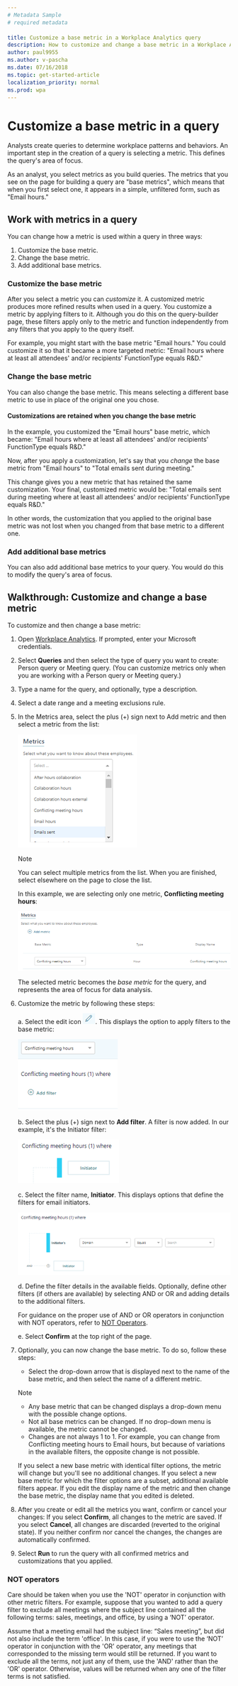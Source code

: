 ```yaml
---
# Metadata Sample
# required metadata

title: Customize a base metric in a Workplace Analytics query
description: How to customize and change a base metric in a Workplace Analytics query. 
author: paul9955
ms.author: v-pascha
ms.date: 07/16/2018
ms.topic: get-started-article
localization_priority: normal 
ms.prod: wpa
---
```


# Customize a base metric in a query

Analysts create queries to determine workplace patterns and behaviors. An important step in the creation of a query is selecting a metric. This defines the query's area of focus.

As an analyst, you select metrics as you build queries. The metrics that you see on the page for building a query are "base metrics", which means that when you first select one, it appears in a simple, unfiltered form, such as "Email hours." 

## Work with metrics in a query

You can change how a metric is used within a query in three ways:
1. Customize the base metric.
2. Change the base metric.
3. Add additional base metrics. 

### Customize the base metric 

After you select a metric you can _customize_ it. A customized metric produces more refined results when used in a query. You customize a metric by applying filters to it. Although you do this on the query-builder page, these filters apply only to the metric and function independently from any filters that you apply to the query itself. 

For example, you might start with the base metric "Email hours." You could customize it so that it became a more targeted metric: "Email hours where at least all attendees' and/or recipients' FunctionType equals R&D."  

### Change the base metric

You can also change the base metric. This means selecting a different base metric to use in place of the original one you chose.

#### Customizations are retained when you change the base metric

In the example, you customized the "Email hours" base metric, which became: "Email hours where at least all attendees' and/or recipients' FunctionType equals R&D." 

Now, after you apply a customization, let's say that you _change_ the base metric from "Email hours" to "Total emails sent during meeting." 

This change gives you a new metric that has retained the same customization. Your final, customized metric would be: "Total emails sent during meeting where at least all attendees' and/or recipients' FunctionType equals R&D."

In other words, the customization that you applied to the original base metric was not lost when you changed from that base metric to a different one. 

### Add additional base metrics

You can also add additional base metrics to your query. You would do this to modify the query's area of focus.

## Walkthrough: Customize and change a base metric

To customize and then change a base metric: 

1. Open [Workplace Analytics](https://workplaceanalytics.office.com). If prompted, enter your Microsoft credentials.

2. Select **Queries** and then select the type of query you want to create: Person query or Meeting query. (You can customize metrics only when you are working with a Person query or Meeting query.)

3. Type a name for the query, and optionally, type a description.

4. Select a date range and a meeting exclusions rule. 

5. In the Metrics area, select the plus (+) sign next to Add metric and then select a metric from the list:
 
   ![select a metric](../Images/WpA/Tutorials/custom-metric-01.png)

   > [!Note] 
   > You can select multiple metrics from the list. When you are finished, select elsewhere on the page to close the list. 

   In this example, we are selecting only one metric, **Conflicting meeting hours**:

   ![selected metric](../Images/WpA/Tutorials/custom-metric-02.png)

   The selected metric becomes the _base metric_ for the query, and represents the area of focus for data analysis. 

6. Customize the metric by following these steps:

   a. Select the edit icon ![edit icon](../Images/WpA/Tutorials/edit-icon.png). This displays the option to apply filters to the base metric: 

   ![selected metric](../Images/WpA/Tutorials/custom-metric-03.png)

   b. Select the plus (+) sign next to **Add filter**. A filter is now added. In our example, it's the Initiator filter:
   
   ![selected metric](../Images/WpA/Tutorials/custom-metric-04.png)

   c. Select the filter name, **Initiator**. This displays options that define the filters for email initiators.

   ![selected metric](../Images/WpA/Tutorials/custom-metric-05.png)

   d. Define the filter details in the available fields. Optionally, define other filters (if others are available) by selecting AND or OR and adding details to the additional filters. 
   
    For guidance on the proper use of AND or OR operators in conjunction with NOT operators, refer to [NOT Operators](#not-operators).

   e. Select **Confirm** at the top right of the page.

7. Optionally, you can now change the base metric.    To do so, follow these steps:

    * Select the drop-down arrow that is displayed next to the name of the base metric, and then select the name of a different metric.
   
   >[!Note] 
     * Any base metric that can be changed displays a drop-down menu with the possible change options.
     * Not all base metrics can be changed. If no drop-down menu is available, the metric cannot be changed. 
     * Changes are not always 1 to 1. For example, you can change from Conflicting meeting hours to Email hours, but because of variations in the available filters, the opposite change is not possible.

   If you select a new base metric with identical filter options, the metric will change but you'll see no additional changes. If you select a new base metric for which the filter options are a subset, additional available filters appear. If you edit the display name of the metric and then change the base metric, the display name that you edited is deleted.

8. After you create or edit all the metrics you want, confirm or cancel your changes: If you select **Confirm**, all changes to the metric are saved. If you select **Cancel**, all changes are discarded (reverted to the original state). If you neither confirm nor cancel the changes, the changes are automatically confirmed.
 
9. Select **Run** to run the query with all confirmed metrics and customizations that you applied.


### NOT operators

Care should be taken when you use the 'NOT' operator in conjunction with other metric filters. For example, suppose that you wanted to add a query filter to exclude all meetings where the subject line contained all the following terms: sales, meetings, and office, by using a ‘NOT’ operator.

Assume that a meeting email had the subject line: “Sales meeting”, but did not also include the term 'office'. In this case, if you were to use the ‘NOT’ operator in conjunction with the 'OR' operator, any meetings that corresponded to the missing term would still be returned. If you want to exclude all the terms, not just any of them, use the 'AND' rather than the 'OR' operator. Otherwise, values will be returned when any one of the filter terms is not satisfied.
